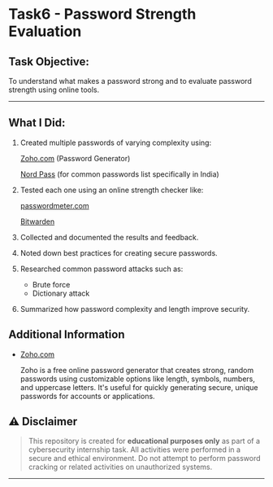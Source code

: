 # Task6 - Password Strength Evaluation

## Task Objective:
To understand what makes a password strong and to evaluate password strength using online tools.

---

## What I Did:

1. Created multiple passwords of varying complexity using:

    [Zoho.com](https://www.zoho.com/vault/password-generator.html) (Password Generator)
   
    [Nord Pass](https://nordpass.com/most-common-passwords-list/) (for common passwords list specifically in India)
2. Tested each one using an online strength checker like:
   
     [passwordmeter.com](http://www.passwordmeter.com/)
   
     [Bitwarden](https://bitwarden.com/password-strength/)
3. Collected and documented the results and feedback.
4. Noted down best practices for creating secure passwords.
5. Researched common password attacks such as:
   - Brute force
   - Dictionary attack
6. Summarized how password complexity and length improve security.

## Additional Information

 - [Zoho.com](https://www.zoho.com/vault/password-generator.html)
  
    Zoho is a free online password generator that creates strong, random passwords using customizable options like length, symbols,            numbers, and uppercase letters. It's useful for quickly generating secure, unique passwords for accounts or applications.
 
## ⚠ Disclaimer

 > This repository is created for **educational purposes only** as part of a cybersecurity internship task. All activities were performed in a secure and ethical environment. Do not attempt to perform password cracking or related activities on unauthorized systems.

---
